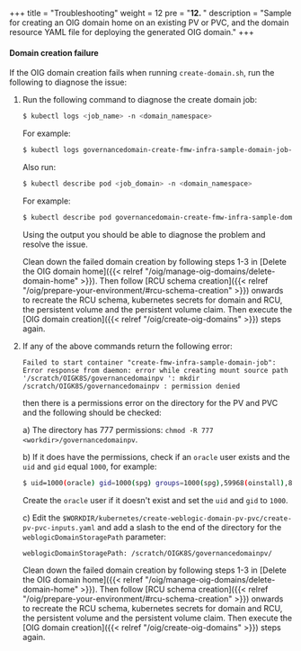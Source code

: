 +++
title = "Troubleshooting"
weight = 12
pre = "<b>12. </b>"
description = "Sample for creating an OIG domain home on an existing PV or PVC, and the domain resource YAML file for deploying the generated OIG domain."
+++

#### Domain creation failure

If the OIG domain creation fails when running `create-domain.sh`, run the following to diagnose the issue:

1. Run the following command to diagnose the create domain job:

   ```bash
   $ kubectl logs <job_name> -n <domain_namespace>
   ```
   
   For example:
   
   ```bash
   $ kubectl logs governancedomain-create-fmw-infra-sample-domain-job-9wqzb -n oigns
   ```
   
   Also run:

   ```bash
   $ kubectl describe pod <job_domain> -n <domain_namespace>
   ```   

   For example:
   
   ```bash
   $ kubectl describe pod governancedomain-create-fmw-infra-sample-domain-job-9wqzb -n oigns
   ```
   
   Using the output you should be able to diagnose the problem and resolve the issue. 
   
   Clean down the failed domain creation by following steps 1-3 in [Delete the OIG domain home]({{< relref "/oig/manage-oig-domains/delete-domain-home" >}}). Then follow [RCU schema creation]({{< relref "/oig/prepare-your-environment/#rcu-schema-creation" >}}) onwards to recreate the RCU schema, kubernetes secrets for domain and RCU, the persistent volume and the persistent volume claim. Then execute the [OIG domain creation]({{< relref "/oig/create-oig-domains" >}}) steps again.
   
2. If any of the above commands return the following error:

   ```
   Failed to start container "create-fmw-infra-sample-domain-job": Error response from daemon: error while creating mount source path
   '/scratch/OIGK8S/governancedomainpv ': mkdir /scratch/OIGK8S/governancedomainpv : permission denied
   ```
    
   then there is a permissions error on the directory for the PV and PVC and the following should be checked:
   
   a) The directory has 777 permissions: `chmod -R 777 <workdir>/governancedomainpv`.
   
   b) If it does have the permissions, check if an `oracle` user exists and the `uid` and `gid` equal `1000`, for example:
   
   ```bash
   $ uid=1000(oracle) gid=1000(spg) groups=1000(spg),59968(oinstall),8500(dba),100(users),1007(cgbudba)
   ```
   
   Create the `oracle` user if it doesn't exist and set the `uid` and `gid` to `1000`.
   
   c) Edit the `$WORKDIR/kubernetes/create-weblogic-domain-pv-pvc/create-pv-pvc-inputs.yaml` and add a slash to the end of the directory for the `weblogicDomainStoragePath` parameter:
   
   ```
   weblogicDomainStoragePath: /scratch/OIGK8S/governancedomainpv/
   ```
   
   Clean down the failed domain creation by following steps 1-3 in [Delete the OIG domain home]({{< relref "/oig/manage-oig-domains/delete-domain-home" >}}). Then follow [RCU schema creation]({{< relref "/oig/prepare-your-environment/#rcu-schema-creation" >}}) onwards to recreate the RCU schema, kubernetes secrets for domain and RCU, the persistent volume and the persistent volume claim. Then execute the [OIG domain creation]({{< relref "/oig/create-oig-domains" >}}) steps again.